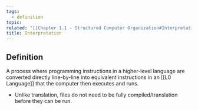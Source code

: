 ```yaml
---
tags:
  - definition
topic: 
related: "[[Chapter 1.1 - Structured Computer Organization#Interpretation]]"
title: Interpretation
---
```

## Definition
A process where programming instructions in a higher-level language are converted directly line-by-line into equivalent instructions in an [[L0 Language]] that the computer then executes and runs.
- Unlike translation, files do not need to be fully compiled/translation before they can be run.
